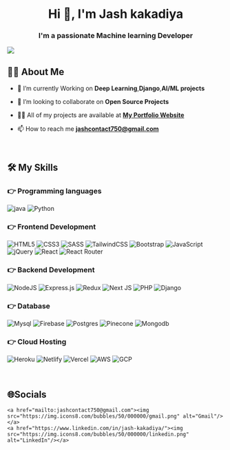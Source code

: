 ## <h1 align="center">Hi 👋, I'm Jash kakadiya</h1>
<h3 align="center">I'm a passionate Machine learning Developer</h3>

[![](https://visitcount.itsvg.in/api?id=malaypatoliya&icon=0&color=1)](https://visitcount.itsvg.in)

## 🙋‍♂️ About Me
- 🌱 I’m currently Working on **Deep Learning**,**Django**,**AI/ML projects**

- 👯 I’m looking to collaborate on **Open Source Projects**

- 👨‍💻 All of my projects are available at **[My Portfolio Website](https://www.upwork.com/freelancers/~017694e0e34015073f)**

- 📫 How to reach me **jashcontact750@gmail.com**

<br>

## 🛠️ My Skills

### 👉 Programming languages
![java](https://img.shields.io/badge/Java-%23007396.svg?logo=java&logoColor=white) 
![Python](https://img.shields.io/badge/python-3670A0?style=plastic&logo=python&logoColor=ffdd54)

### 👉 Frontend Development
![HTML5](https://img.shields.io/badge/html5-%23E34F26.svg?style=plastic&logo=html5&logoColor=white) 
![CSS3](https://img.shields.io/badge/css3-%231572B6.svg?style=plastic&logo=css3&logoColor=white) 
![SASS](https://img.shields.io/badge/SASS-hotpink.svg?style=plastic&logo=SASS&logoColor=white) 
![TailwindCSS](https://img.shields.io/badge/tailwindcss-%2338B2AC.svg?style=plastic&logo=tailwind-css&logoColor=white) 
![Bootstrap](https://img.shields.io/badge/bootstrap-%23563D7C.svg?style=plastic&logo=bootstrap&logoColor=white) 
![JavaScript](https://img.shields.io/badge/javascript-%23323330.svg?style=plastic&logo=javascript&logoColor=%23F7DF1E)
![jQuery](https://img.shields.io/badge/jquery-%230769AD.svg?style=plastic&logo=jquery&logoColor=white) 
![React](https://img.shields.io/badge/react-%2320232a.svg?style=plastic&logo=react&logoColor=%2361DAFB) 
![React Router](https://img.shields.io/badge/React_Router-CA4245?style=plastic&logo=react-router&logoColor=white) 

### 👉 Backend Development
![NodeJS](https://img.shields.io/badge/node.js-6DA55F?style=plastic&logo=node.js&logoColor=white) 
![Express.js](https://img.shields.io/badge/express.js-%23404d59.svg?style=plastic&logo=express&logoColor=%2361DAFB) 
![Redux](https://img.shields.io/badge/redux-%23593d88.svg?style=plastic&logo=redux&logoColor=white) 
![Next JS](https://img.shields.io/badge/Next-black?style=plastic&logo=next.js&logoColor=white) 
![PHP](https://img.shields.io/badge/php-%23777BB4.svg?style=plastic&logo=php&logoColor=white) 
![Django](https://img.shields.io/badge/django-%23777BB4.svg?style=plastic&logo=django&logoColor=yellow) 

### 👉 Database
![Mysql](https://img.shields.io/badge/mysql-%234ea94b.svg?style=plastic&logo=mysql&logoColor=white)
![Firebase](https://img.shields.io/badge/firebase-%23039BE5.svg?style=plastic&logo=firebase) 
![Postgres](https://img.shields.io/badge/postgres-%234ea94a.svg?style=plastic&logo=postgres&logoColor=white)
![Pinecone](https://img.shields.io/badge/pinecone-%234ea94b.svg?style=plastic&logo=pinecone&logoColor=white)
![Mongodb](https://img.shields.io/badge/mongodb-%234ea94b.svg?style=plastic&logo=mongodb&logoColor=white)


### 👉 Cloud Hosting
![Heroku](https://img.shields.io/badge/heroku-%23430098.svg?style=plastic&logo=heroku&logoColor=white) 
![Netlify](https://img.shields.io/badge/netlify-%23000000.svg?style=plastic&logo=netlify&logoColor=#00C7B7) 
![Vercel](https://img.shields.io/badge/vercel-%23000000.svg?style=plastic&logo=vercel&logoColor=#00C7B7)
![AWS](https://img.shields.io/badge/aws-%23000000.svg?style=plastic&logo=vercel&logoColor=#00C7B7)
![GCP](https://img.shields.io/badge/gcp-%23000000.svg?style=plastic&logo=vercel&logoColor=#00C7B7)

<br>

## 🌐Socials

<p align="left">
 
	<a href="mailto:jashcontact750@gmail.com"><img src="https://img.icons8.com/bubbles/50/000000/gmail.png" alt="Gmail"/></a>
	<a href="https://www.linkedin.com/in/jash-kakadiya/"><img src="https://img.icons8.com/bubbles/50/000000/linkedin.png" alt="LinkedIn"/></a>
</p>

<br>

